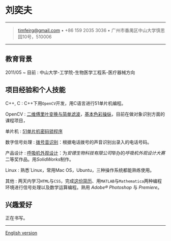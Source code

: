 
# 刘奕夫

---

> <timfeirg@gmail.com> • +86 159 2035 3036 • 广州市番禺区中山大学慎思园10号，510006

---

## 教育背景

2011/05 ~ 目前
:   中山大学-工学院-生物医学工程系-医疗器械方向

## 项目经验和个人技能

C++, C
:   C++下用`OpenCV`开发，用C语言进行51单片机编程。

OpenCV
:   [二维傅里叶变换与简单滤波](https://github.com/kkcocogogo/2-D-fourier-transform)，[基本色彩操纵](https://github.com/kkcocogogo/Color-Manipulation)，目前在做对象识别方面的课程项目，

单片机
:   [51单片机密码锁程序](https://github.com/kkcocogogo/8051MCU_lock)

数字信号处理
:   [拨号音识别](https://github.com/kkcocogogo/Dial-Tone-Detection)：根据电话拨号的声音识别出录入的电话号码。

产品设计
:   [呼吸机外观设计](https://onedrive.live.com/redir?resid=73E70F9DE102435A!1138&authkey=!AEIERzKdeea_OPs&ithint=folder%2c.JPG)：为*安德生物科技有限公司*举办的*呼吸机外观设计大赛*二等奖作品。用*SolidWorks*制作。

Linux
:   熟悉`Linux，常用Mac OS，Ubuntu，三种操作系统都能熟练使用。

其他
:   两天内学习`HTML`与`CSS`，完成[这份简历](https://github.com/kkcocogogo/kkcocogogo.github.io)、用`MATLAB`与`Mathematica`两种编程环境进行信号处理以及数学运算编程。熟用 *Adobe® Photoshop* 与 *Premiere*。

## 兴趣爱好

正在书写。


---

[English version](index.html)